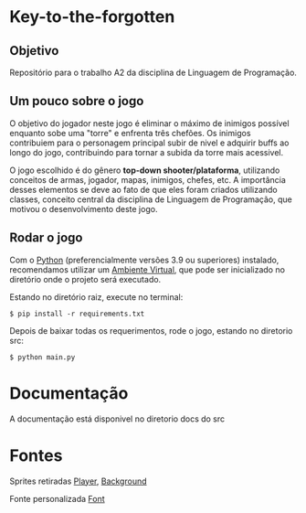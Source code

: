 # Key-to-the-forgotten

## Objetivo

Repositório para o trabalho A2 da disciplina de Linguagem de Programação.

## Um pouco sobre o jogo

O objetivo do jogador neste jogo é eliminar o máximo de inimigos possível enquanto sobe uma "torre" e enfrenta três chefões. Os inimigos contribuiem para o personagem principal subir de nivel e adquirir buffs ao longo do jogo, contribuindo para tornar a subida da torre mais acessivel.

O jogo escolhido é do gênero **top-down shooter/plataforma**, utilizando conceitos de armas, jogador, mapas, inimigos, chefes, etc. A importância desses elementos se deve ao fato de que eles foram criados utilizando classes, conceito central da disciplina de Linguagem de Programação, que motivou o desenvolvimento deste jogo.

## Rodar o jogo

Com o [Python](https://www.python.org/) (preferencialmente versões 3.9 ou superiores) instalado, recomendamos utilizar um [Ambiente Virtual](https://docs.python.org/3.13/library/venv.html), que pode ser inicializado no diretório onde o projeto será executado.

Estando no diretório raiz, execute no terminal:

```shell
$ pip install -r requirements.txt
```
Depois de baixar todas os requerimentos, rode o jogo, estando no diretorio src:

```shell
$ python main.py
```

# Documentação

A documentação está disponivel no diretorio docs do src

# Fontes

Sprites retiradas [Player](https://craftpix.net/freebies/free-characters-with-melee-attack-pixel-art/), [Background](https://szadiart.itch.io/pixel-fantasy-caves)

Fonte personalizada [Font](https://fonts.google.com/specimen/Press+Start+2P)